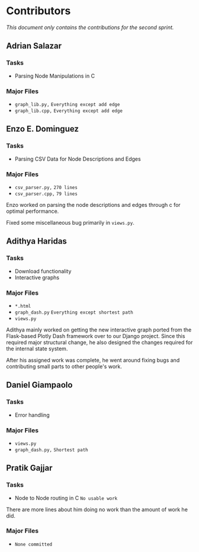 # Contributors

_This document only contains the contributions for the second sprint._

## Adrian Salazar
### Tasks
- Parsing Node Manipulations in C

### Major Files
- `graph_lib.py,` `Everything except add edge`
- `graph_lib.cpp,` `Everything except add edge`

## Enzo E. Dominguez
### Tasks
- Parsing CSV Data for Node Descriptions and Edges

### Major Files
- `csv_parser.py,` `270 lines`
- `csv_parser.cpp,` `79 lines`

Enzo worked on parsing the node descriptions and edges through c for optimal performance. 

Fixed some miscellaneous bug primarily in `views.py`.

## Adithya Haridas
### Tasks
- Download functionality
- Interactive graphs

### Major Files
- `*.html`
- `graph_dash.py` `Everything except shortest path`
- `views.py`

Adithya mainly worked on getting the new interactive graph ported from the Flask-based Plotly Dash framework over to our Django project. Since this required major structural change, he also designed the changes required for the internal state system.

After his assigned work was complete, he went around fixing bugs and contributing small parts to other people's work.


## Daniel Giampaolo
### Tasks
- Error handling

### Major Files
- `views.py`
- `graph_dash.py,` `Shortest path`


## Pratik Gajjar
### Tasks
- Node to Node routing in C `No usable work`

There are more lines about him doing no work than the amount of work he did.

### Major Files
- `None committed`
